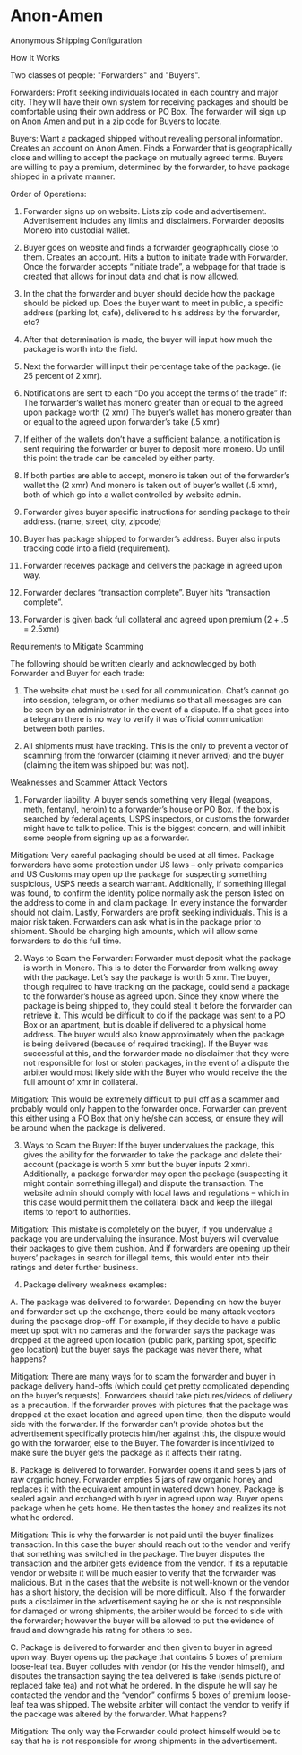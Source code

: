 # Anon-Amen
Anonymous Shipping Configuration 


How It Works

Two classes of people: "Forwarders" and "Buyers". 

Forwarders: Profit seeking individuals located in each country and major city.  They will have their own system for receiving packages and should be comfortable using their own address or PO Box.  The forwarder will sign up on Anon Amen and put in a zip code for Buyers to locate. 

Buyers: Want a packaged shipped without revealing personal information. Creates an account on Anon Amen.  Finds a Forwarder that is geographically close and willing to accept the package on mutually agreed terms. Buyers are willing to pay a premium, determined by the forwarder, to have package shipped in a private manner. 



Order of Operations:  

1. Forwarder signs up on website. Lists zip code and advertisement. Advertisement includes any limits and disclaimers. Forwarder deposits Monero into custodial wallet.

2. Buyer goes on website and finds a forwarder geographically close to them. Creates an account. Hits a button to initiate trade with Forwarder. Once the forwarder accepts “initiate trade”, a webpage for that trade is created that allows for input data and chat is now allowed. 

3. In the chat the forwarder and buyer should decide how the package should be picked up.  Does the buyer want to meet in public, a specific address (parking lot, cafe), delivered to his address by the forwarder, etc?

4. After that determination is made, the buyer will input how much the package is worth into the field.

5. Next the forwarder will input their percentage take of the package. (ie 25 percent of 2 xmr).

6. Notifications are sent to each “Do you accept the terms of the trade” if:
The forwarder’s wallet has monero greater than or equal to the agreed upon package worth (2 xmr)
The buyer’s wallet has monero greater than or equal to the agreed upon forwarder’s take (.5 xmr)

7. If either of the wallets don’t have a sufficient balance, a notification is sent requiring the forwarder or buyer to deposit more monero. Up until this point the trade can be canceled by either party. 

8. If both parties are able to accept, monero is taken out of the forwarder’s wallet the (2 xmr) And monero is taken out of buyer’s wallet (.5 xmr), both of which go into a wallet controlled by website admin.

9. Forwarder gives buyer specific instructions for sending package to their address. (name, street, city, zipcode) 

10. Buyer has package shipped to forwarder’s address. Buyer also inputs tracking code into a field (requirement). 

11. Forwarder receives package and delivers the package in agreed upon way.

12. Forwarder declares “transaction complete”. Buyer hits “transaction complete”.

13. Forwarder is given back full collateral and agreed upon premium (2 + .5 = 2.5xmr)


Requirements to Mitigate Scamming 

The following should be written clearly and acknowledged by both Forwarder and Buyer for each trade:

1. The website chat must be used for all communication. Chat’s cannot go into session, telegram, or other mediums so that all messages are can be seen by an administrator in the event of a dispute.  If a chat goes into a telegram there is no way to verify it was official communication between both parties.

2. All shipments must have tracking.  This is the only to prevent a vector of scamming from the forwarder (claiming it never arrived) and the buyer (claiming the item was shipped but was not).



Weaknesses and Scammer Attack Vectors   

1. Forwarder liability:  A buyer sends something very illegal (weapons, meth, fentanyl, heroin) to a forwarder’s house or PO Box. If the box is searched by federal agents, USPS inspectors, or customs the forwarder might have to talk to police.  This is the biggest concern, and will inhibit some people from signing up as a forwarder.

Mitigation: Very careful packaging should be used at all times. Package forwarders have some protection under US laws – only private companies and US Customs may open up the package for suspecting something suspicious, USPS needs a search warrant.  Additionally, if something illegal was found, to confirm the identity police normally ask the person listed on the address to come in and claim package. In every instance the forwarder should not claim. Lastly, Forwarders are profit seeking individuals.  This is a major risk taken. Forwarders can ask what is in the package prior to shipment. Should be charging high amounts, which will allow some forwarders to do this full time.  

2. Ways to Scam the Forwarder: Forwarder must deposit what the package is worth in Monero. This is to deter the Forwarder from walking away with the package.  Let’s say the package is worth 5 xmr. The buyer, though required to have tracking on the package, could send a package to the forwarder’s house as agreed upon. Since they know where the package is being shipped to, they could steal it before the forwarder can retrieve it. This would be difficult to do if the package was sent to a PO Box or an apartment, but is doable if delivered to a physical home address. The buyer would also know approximately when the package is being delivered (because of required tracking).  If the Buyer was successful at this, and the forwarder made no disclaimer that they were not responsible for lost or stolen packages, in the event of a dispute the arbiter would most likely side with the Buyer who would receive the the full amount of xmr in collateral.

Mitigation: This would be extremely difficult to pull off as a scammer and probably would only happen to the forwarder once.  Forwarder can prevent this either using a PO Box that only he/she can access, or ensure they will be around when the package is delivered. 

3. Ways to Scam the Buyer: If the buyer undervalues the package, this gives the ability for the forwarder to take the package and delete their account (package is worth 5 xmr but the buyer inputs 2 xmr). Additionally, a package forwarder may open the package (suspecting it might contain something illegal) and dispute the transaction.  The website admin should comply with local laws and regulations – which in this case would permit them the collateral back and keep the illegal items to report to authorities.

Mitigation: This mistake is completely on the buyer, if you undervalue a package you are undervaluing the insurance. Most buyers will overvalue their packages to give them cushion. And if forwarders are opening up their buyers’ packages in search for illegal items, this would enter into their ratings and deter further business.

4. Package delivery weakness examples:

A. The package was delivered to forwarder. Depending on how the buyer and forwarder set up the exchange, there could be many attack vectors during the package drop-off. For example, if they decide to have a public meet up spot with no cameras and the forwarder says the package was dropped at the agreed upon location (public park, parking spot, specific geo location) but the buyer says the package was never there, what happens? 

Mitigation: There are many ways for to scam the forwarder and buyer in package delivery hand-offs (which could get pretty complicated depending on the buyer’s requests). Forwarders should take pictures/videos of delivery as a precaution. If the forwarder proves with pictures that the package was dropped at the exact location and agreed upon time, then the dispute would side with the forwarder.  If the forwarder can’t provide photos but the advertisement specifically protects him/her against this, the dispute would go with the forwarder, else to the Buyer. The fowarder is incentivized to make sure the buyer gets the package as it affects their rating.

B. Package is delivered to forwarder.  Forwarder opens it and sees 5 jars of raw organic honey.  Forwarder empties 5 jars of raw organic honey and replaces it with the equivalent amount in watered down honey.  Package is sealed again and exchanged with buyer in agreed upon way. Buyer opens package when he gets home. He then tastes the honey and realizes its not what he ordered.


Mitigation: This is why the forwarder is not paid until the buyer finalizes transaction. In this case the buyer should reach out to the vendor and verify that something was switched in the package.  The buyer disputes the transaction and the arbiter gets evidence from the vendor. If its a reputable vendor or website it will be much easier to verify that the forwarder was malicious.  But in the cases that the website is not well-known or the vendor has a short history, the decision will be more difficult. Also if the forwarder puts a disclaimer in the advertisement saying he or she is not responsible for damaged or wrong shipments, the arbiter would be forced to side with the forwarder; however the buyer will be allowed to put the evidence of fraud and downgrade his rating for others to see. 
 

C. Package is delivered to forwarder and then given to buyer in agreed upon way.  Buyer opens up the package that contains 5 boxes of premium loose-leaf tea.  Buyer colludes with vendor (or his the vendor himself), and disputes the transaction saying the tea delivered is fake (sends picture of replaced fake tea) and not what he ordered.  In the dispute he will say he contacted the vendor and the “vendor” confirms 5 boxes of premium loose-leaf tea was shipped. The website arbiter will contact the vendor to verify if the package was altered by the forwarder. What happens? 

Mitigation:  The only way the Forwarder could protect himself would be to say that he is not responsible for wrong shipments in the advertisement. 




